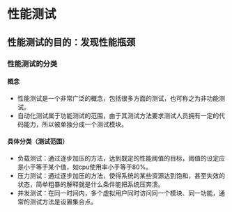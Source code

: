 # 性能测试

## 性能测试的目的：发现性能瓶颈

### 性能测试的分类

#### 概念

- 性能测试是一个非常广泛的概念，包括很多方面的测试，也可称之为非功能测试。
- 自动化测试属于功能测试的范围，由于其测试方法要求测试人员拥有一定的代码能力，所以被单独分成一个测试模块。


#### 具体分类（测试范围）

- 负载测试：通过逐步加压的方法，达到既定的性能阈值的目标，阈值的设定应是小于等于某个值，如cpu使用率小于等于80%。
- 压力测试：通过逐步加压的方法，使得系统的某些资源达到饱和，甚至失效的状态，简单粗暴的解释就是什么条件能把系统压奔溃。
- 并发测试：在同一时间内，多个虚拟用户同时访问同一个模块、同一功能，通常的测试方法是设置集合点。
